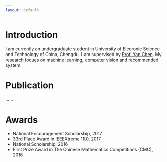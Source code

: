 ```yaml
---
layout: default
---
```


# Introduction
I am currently an undergraduate student in University of Elecronic Science and Technology of China, Chengdu. I am supervised by [Prof. Yan Chen](https://scholar.google.com.hk/citations?user=MVOCn1AAAAAJ&hl=en). My research focues on machine learning, computer vision and recommended system. 

# Publication

......

# Awards
- National Encouragement Scholarship, 2017
- 33rd Place Award in IEEEXtreme 11.0, 2017
- National Scholarship, 2016
- First Prize Award in The Chinese Mathematics Competitions (CMC), 2016
